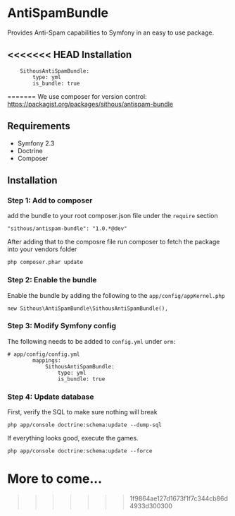 AntiSpamBundle
==================================

Provides Anti-Spam capabilities to Symfony in an easy to use package.

<<<<<<< HEAD
Installation
------------

```mappings:
    SithousAntiSpamBundle:
        type: yml
        is_bundle: true
```
=======
We use composer for version control: https://packagist.org/packages/sithous/antispam-bundle

## Requirements
- Symfony 2.3
- Doctrine
- Composer


## Installation

### Step 1: Add to composer

add the bundle to your root composer.json file under the `require` section
```
"sithous/antispam-bundle": "1.0.*@dev"
```
 After adding that to the composre file run composer to fetch the package into your vendors folder
```
php composer.phar update
```

### Step 2: Enable the bundle

Enable the bundle by adding the following to the `app/config/appKernel.php`
```
new Sithous\AntiSpamBundle\SithousAntiSpamBundle(),
```

### Step 3: Modify Symfony config 

The following needs to be added to `config.yml` under `orm:`

```
# app/config/config.yml
        mappings:
            SithousAntiSpamBundle:
                type: yml
                is_bundle: true
```

### Step 4: Update database

First, verify the SQL to make sure nothing will break
```
php app/console doctrine:schema:update --dump-sql
```
If everything looks good, execute the games.
```
php app/console doctrine:schema:update --force
```

# More to come...
>>>>>>> 1f9864ae127d1673f1f7c344cb86d4933d300300
